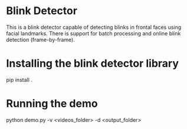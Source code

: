 # Blink Detector
This is a blink detector capable of detecting blinks in frontal faces using facial landmarks. There is support for batch processing and online blink detection (frame-by-frame).

# Installing the blink detector library
pip install .

# Running the demo
python demo.py -v <videos_folder> -d <output_folder>

